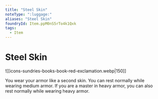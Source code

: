 ```yaml
---
title: "Steel Skin"
noteType: ":luggage:"
aliases: "Steel Skin"
foundryId: Item.ppM0nS5rTo4k1Qxk
tags:
  - Item
---
```


# Steel Skin
![[icons-sundries-books-book-red-exclamation.webp|150]]

You wear your armor like a second skin. You can rest normally while wearing medium armor. If you are a master in heavy armor, you can also rest normally while wearing heavy armor.
